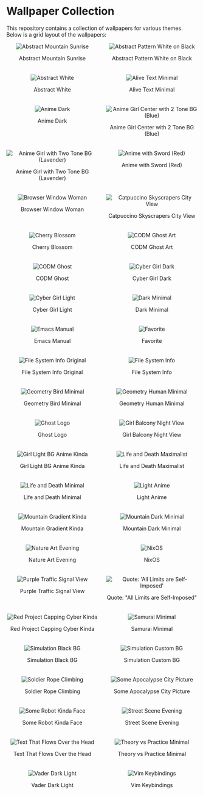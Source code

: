 
# Wallpaper Collection

This repository contains a collection of wallpapers for various themes. Below is a grid layout of the wallpapers:

<div style="display: grid; grid-template-columns: repeat(auto-fill, minmax(200px, 1fr)); gap: 20px;">

<!-- Abstract Mountain Sunrise -->
<div style="text-align: center;">
  <img src="abstract_moutain_sunrise.jpg" alt="Abstract Mountain Sunrise" style="max-width: 100%; max-height: 200px;">
  <p>Abstract Mountain Sunrise</p>
</div>

<!-- Abstract Pattern White on Black -->
<div style="text-align: center;">
  <img src="abstract_pattern_white_on_black.png" alt="Abstract Pattern White on Black" style="max-width: 100%; max-height: 200px;">
  <p>Abstract Pattern White on Black</p>
</div>

<!-- Abstract White -->
<div style="text-align: center;">
  <img src="abstract_white.png" alt="Abstract White" style="max-width: 100%; max-height: 200px;">
  <p>Abstract White</p>
</div>

<!-- Alive Text Minimal -->
<div style="text-align: center;">
  <img src="alive_text_minimal.png" alt="Alive Text Minimal" style="max-width: 100%; max-height: 200px;">
  <p>Alive Text Minimal</p>
</div>

<!-- Anime Dark -->
<div style="text-align: center;">
  <img src="anime_dark.png" alt="Anime Dark" style="max-width: 100%; max-height: 200px;">
  <p>Anime Dark</p>
</div>

<!-- Anime Girl Center with 2 Tone BG (Blue) -->
<div style="text-align: center;">
  <img src="anime_girl_center_with_2_tone_bg_blue.png" alt="Anime Girl Center with 2 Tone BG (Blue)" style="max-width: 100%; max-height: 200px;">
  <p>Anime Girl Center with 2 Tone BG (Blue)</p>
</div>

<!-- Anime Girl with Two Tone BG (Lavender) -->
<div style="text-align: center;">
  <img src="anime_girl_with_two_tone_bg_lavander.png" alt="Anime Girl with Two Tone BG (Lavender)" style="max-width: 100%; max-height: 200px;">
  <p>Anime Girl with Two Tone BG (Lavender)</p>
</div>

<!-- Anime with Sword (Red) -->
<div style="text-align: center;">
  <img src="anime_with_sword_red.png" alt="Anime with Sword (Red)" style="max-width: 100%; max-height: 200px;">
  <p>Anime with Sword (Red)</p>
</div>

<!-- Browser Window Woman -->
<div style="text-align: center;">
  <img src="browser_window_woman.png" alt="Browser Window Woman" style="max-width: 100%; max-height: 200px;">
  <p>Browser Window Woman</p>
</div>

<!-- Catpuccino Skyscrapers City View -->
<div style="text-align: center;">
  <img src="catpuccin_skeyscrapers_city_view.png" alt="Catpuccino Skyscrapers City View" style="max-width: 100%; max-height: 200px;">
  <p>Catpuccino Skyscrapers City View</p>
</div>

<!-- Cherry Blossom -->
<div style="text-align: center;">
  <img src="cherryblossom.jpg" alt="Cherry Blossom" style="max-width: 100%; max-height: 200px;">
  <p>Cherry Blossom</p>
</div>

<!-- CODM Ghost Art -->
<div style="text-align: center;">
  <img src="codm_ghost_art.png" alt="CODM Ghost Art" style="max-width: 100%; max-height: 200px;">
  <p>CODM Ghost Art</p>
</div>

<!-- CODM Ghost -->
<div style="text-align: center;">
  <img src="codm_ghost.png" alt="CODM Ghost" style="max-width: 100%; max-height: 200px;">
  <p>CODM Ghost</p>
</div>

<!-- Cyber Girl Dark -->
<div style="text-align: center;">
  <img src="cyber-girl-dark.png" alt="Cyber Girl Dark" style="max-width: 100%; max-height: 200px;">
  <p>Cyber Girl Dark</p>
</div>

<!-- Cyber Girl Light -->
<div style="text-align: center;">
  <img src="cyber-girl-light.png" alt="Cyber Girl Light" style="max-width: 100%; max-height: 200px;">
  <p>Cyber Girl Light</p>
</div>

<!-- Dark Minimal -->
<div style="text-align: center;">
  <img src="dark_minimal.png" alt="Dark Minimal" style="max-width: 100%; max-height: 200px;">
  <p>Dark Minimal</p>
</div>

<!-- Emacs Manual -->
<div style="text-align: center;">
  <img src="emacs_manual.png" alt="Emacs Manual" style="max-width: 100%; max-height: 200px;">
  <p>Emacs Manual</p>
</div>

<!-- Favorite -->
<div style="text-align: center;">
  <img src="fav.png" alt="Favorite" style="max-width: 100%; max-height: 200px;">
  <p>Favorite</p>
</div>

<!-- File System Info Original -->
<div style="text-align: center;">
  <img src="fs_info_original.png" alt="File System Info Original" style="max-width: 100%; max-height: 200px;">
  <p>File System Info Original</p>
</div>

<!-- File System Info -->
<div style="text-align: center;">
  <img src="fs_info.png" alt="File System Info" style="max-width: 100%; max-height: 200px;">
  <p>File System Info</p>
</div>

<!-- Geometry Bird Minimal -->
<div style="text-align: center;">
  <img src="geometry_bird_minimal.png" alt="Geometry Bird Minimal" style="max-width: 100%; max-height: 200px;">
  <p>Geometry Bird Minimal</p>
</div>

<!-- Geometry Human Minimal -->
<div style="text-align: center;">
  <img src="geometry_human_minimal.png" alt="Geometry Human Minimal" style="max-width: 100%; max-height: 200px;">
  <p>Geometry Human Minimal</p>
</div>

<!-- Ghost Logo -->
<div style="text-align: center;">
  <img src="ghostLogo.png" alt="Ghost Logo" style="max-width: 100%; max-height: 200px;">
  <p>Ghost Logo</p>
</div>

<!-- Girl Balcony Night View -->
<div style="text-align: center;">
  <img src="girl_balcony_night_view.png" alt="Girl Balcony Night View" style="max-width: 100%; max-height: 200px;">
  <p>Girl Balcony Night View</p>
</div>

<!-- Girl Light BG Anime Kinda -->
<div style="text-align: center;">
  <img src="girl_light_bg_anime_kidna.png" alt="Girl Light BG Anime Kinda" style="max-width: 100%; max-height: 200px;">
  <p>Girl Light BG Anime Kinda</p>
</div>

<!-- Life and Death Maximalist -->
<div style="text-align: center;">
  <img src="life_and_death_maximalist.png" alt="Life and Death Maximalist" style="max-width: 100%; max-height: 200px;">
  <p>Life and Death Maximalist</p>
</div>

<!-- Life and Death Minimal -->
<div style="text-align: center;">
  <img src="life_death_Minimaml.png" alt="Life and Death Minimal" style="max-width: 100%; max-height: 200px;">
  <p>Life and Death Minimal</p>
</div>

<!-- Light Anime -->
<div style="text-align: center;">
  <img src="light_anime.png" alt="Light Anime" style="max-width: 100%; max-height: 200px;">
  <p>Light Anime</p>
</div>

<!-- Mountain Gradient Kinda -->
<div style="text-align: center;">
  <img src="moutian_gradient_kinda.png" alt="Mountain Gradient Kinda" style="max-width: 100%; max-height: 200px;">
  <p>Mountain Gradient Kinda</p>
</div>

<!-- Mountain Dark Minimal -->
<div style="text-align: center;">
  <img src="moutniai_dark_minimal.jpg" alt="Mountain Dark Minimal" style="max-width: 100%; max-height: 200px;">
  <p>Mountain Dark Minimal</p>
</div>

<!-- Nature Art Evening -->
<div style="text-align: center;">
  <img src="nature_art_evening.png" alt="Nature Art Evening" style="max-width: 100%; max-height: 200px;">
  <p>Nature Art Evening</p>
</div>

<!-- NixOS -->
<div style="text-align: center;">
  <img src="nixos.png" alt="NixOS" style="max-width: 100%; max-height: 200px;">
  <p>NixOS</p>
</div>

<!-- Purple Traffic Signal View -->
<div style="text-align: center;">
  <img src="purple_traffic_signal_view.jpg" alt="Purple Traffic Signal View" style="max-width: 100%; max-height: 200px;">
  <p>Purple Traffic Signal View</p>
</div>

<!-- Quote: "All Limits are Self-Imposed" -->
<div style="text-align: center;">
  <img src="quote_all_limits_are_self_imposed.png" alt="Quote: 'All Limits are Self-Imposed'" style="max-width: 100%; max-height: 200px;">
  <p>Quote: "All Limits are Self-Imposed"</p>
</div>

<!-- Red Project Capping Cyber Kinda -->
<div style="text-align: center;">
  <img src="red_project_capping_cyber_kidna.png" alt="Red Project Capping Cyber Kinda" style="max-width: 100%; max-height: 200px;">
  <p>Red Project Capping Cyber Kinda</p>
</div>

<!-- Samurai Minimal -->
<div style="text-align: center;">
  <img src="samurai_minimal.jpg" alt="Samurai Minimal" style="max-width: 100%; max-height: 200px;">
  <p>Samurai Minimal</p>
</div>

<!-- Simulation Black BG -->
<div style="text-align: center;">
  <img src="simulation_black_bg.png" alt="Simulation Black BG" style="max-width: 100%; max-height: 200px;">
  <p>Simulation Black BG</p>
</div>

<!-- Simulation Custom BG -->
<div style="text-align: center;">
  <img src="simulation_custom_bg.png" alt="Simulation Custom BG" style="max-width: 100%; max-height: 200px;">
  <p>Simulation Custom BG</p>
</div>

<!-- Soldier Rope Climbing -->
<div style="text-align: center;">
  <img src="soldier_rope_climbing.png" alt="Soldier Rope Climbing" style="max-width: 100%; max-height: 200px;">
  <p>Soldier Rope Climbing</p>
</div>

<!-- Some Apocalypse City Picture -->
<div style="text-align: center;">
  <img src="some_apocolype_city_picture.png" alt="Some Apocalypse City Picture" style="max-width: 100%; max-height: 200px;">
  <p>Some Apocalypse City Picture</p>
</div>

<!-- Some Robot Kinda Face -->
<div style="text-align: center;">
  <img src="some_robot_kinda_face.png" alt="Some Robot Kinda Face" style="max-width: 100%; max-height: 200px;">
  <p>Some Robot Kinda Face</p>
</div>

<!-- Street Scene Evening -->
<div style="text-align: center;">
  <img src="stree_scence_evening.png" alt="Street Scene Evening" style="max-width: 100%; max-height: 200px;">
  <p>Street Scene Evening</p>
</div>

<!-- Text That Flows Over the Head -->
<div style="text-align: center;">
  <img src="text_that_flow_over_the_head.png" alt="Text That Flows Over the Head" style="max-width: 100%; max-height: 200px;">
  <p>Text That Flows Over the Head</p>
</div>

<!-- Theory vs Practice Minimal -->
<div style="text-align: center;">
  <img src="theory_vs_practice_minimal.png" alt="Theory vs Practice Minimal" style="max-width: 100%; max-height: 200px;">
  <p>Theory vs Practice Minimal</p>
</div>

<!-- Vader Dark Light -->
<div style="text-align: center;">
  <img src="vader_dark_light.jpg" alt="Vader Dark Light" style="max-width: 100%; max-height: 200px;">
  <p>Vader Dark Light</p>
</div>

<!-- Vim Keybindings -->
<div style="text-align: center;">
  <img src="vim_keybindings.png" alt="Vim Keybindings" style="max-width: 100%; max-height: 200px;">
  <p>Vim Keybindings</p>
</div>

</div>

